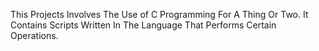 This Projects Involves The Use of C Programming For A Thing Or Two.
It Contains Scripts Written In The Language That Performs Certain Operations.
